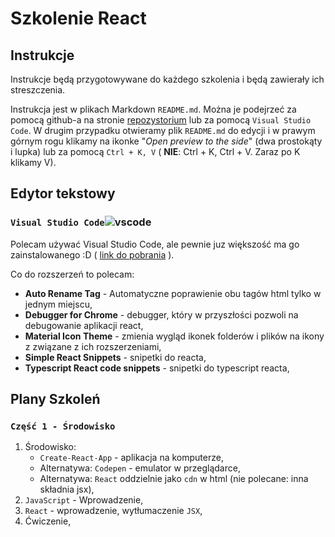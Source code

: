 # Szkolenie React 

## Instrukcje 
Instrukcje będą przygotowywane do każdego szkolenia i będą zawierały ich streszczenia.

Instrukcja jest w plikach Markdown `README.md`. Można je podejrzeć za pomocą github-a na stronie [repozystorium](https://github.com/dkrzysztof/szkolenie-react) lub za pomocą `Visual Studio Code`. 
W drugim przypadku otwieramy plik `README.md` do edycji i w prawym górnym rogu klikamy na ikonke "_Open preview to the side_" (dwa prostokąty i lupka) lub za pomocą `Ctrl + K, V` ( **NIE**: Ctrl + K, Ctrl + V. Zaraz po K klikamy V).


## Edytor tekstowy

### ```Visual Studio Code```<span style="height:1em">![vscode](https://upload.wikimedia.org/wikipedia/commons/thumb/9/9a/Visual_Studio_Code_1.35_icon.svg/256px-Visual_Studio_Code_1.35_icon.svg.png "")</span>

Polecam używać Visual Studio Code, ale pewnie juz większość ma go zainstalowanego :D ( [link do pobrania](https://code.visualstudio.com/) ).

Co do rozszerzeń to polecam:

* **Auto Rename Tag** - Automatyczne poprawienie obu tagów html tylko w jednym miejscu,
* **Debugger for Chrome** - debugger, który w przyszłości pozwoli na debugowanie aplikacji react,
* **Material Icon Theme** - zmienia wygląd ikonek folderów i plików na ikony z związane z ich rozszerzeniami,
* **Simple React Snippets** - snipetki do reacta,
* **Typescript React code snippets** - snipetki do typescript reacta,



## Plany Szkoleń

### `Część 1 - Środowisko`
1. Środowisko:
    * `Create-React-App` - aplikacja na komputerze,
    * Alternatywa: `Codepen` - emulator w przeglądarce,
    * Alternatywa: `React` oddzielnie jako `cdn` w html (nie polecane: inna składnia jsx),
4. `JavaScript` - Wprowadzenie,
5. `React` - wprowadzenie, wytłumaczenie `JSX`,
6. Ćwiczenie,

